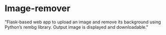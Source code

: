# Image-remover
"Flask-based web app to upload an image and remove its background using Python’s rembg library. Output image is displayed and downloadable."
